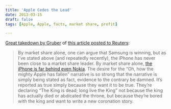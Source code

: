 ```yaml
---
title: 'Apple Cedes the Lead'
date: 2013-03-15
draft: false
tags: [Apple, Apple, facts, market share, profit]

---
```


[Great takedown by Gruber](http://daringfireball.net/2013/03/ceding_the_crown) of [this article posted to Reuters](http://www.reuters.com/article/2013/03/14/us-apple-schiller-idUSBRE92C1FQ20130314):

> By market share alone, one can argue that Samsung is winning, but as I’ve stated above (and repeatedly recently), the iPhone has never been close to a market share leader. By market share alone, [the iPhone is far behind even Nokia](http://www.asymco.com/2012/11/14/google-vs-samsung/). The desire for the “Oh, how the mighty Apple has fallen” narrative is so strong that the narrative is simply being stated as fact, evidence to the contrary be damned. It’s reported as true simply because they want it to be true. They’re declaring “The King is dead; long live the King” not because the king has actually died or abdicated the throne, but because they’re bored with the king and want to write a new coronation story.